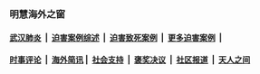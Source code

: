 
### 明慧海外之窗

####  [武汉肺炎](indexes/365.md?t=05062100) &nbsp;|&nbsp;  [迫害案例综述](indexes/328.md?t=05062100) &nbsp;|&nbsp; [迫害致死案例](indexes/277.md?t=05062100)  &nbsp;|&nbsp; [更多迫害案例](indexes/81.md?t=05062100)  &nbsp;|&nbsp; 
####  [时事评论](indexes/19.md?t=05062100) &nbsp;|&nbsp; [海外简讯](indexes/245.md?t=05062100)&nbsp;|&nbsp;  [社会支持](indexes/140.md?t=05062100) &nbsp;|&nbsp; [褒奖决议](indexes/282.md?t=05062100) &nbsp;|&nbsp; [社区报道](indexes/91.md?t=05062100)  &nbsp;|&nbsp; [天人之间](indexes/78.md?t=05062100) 

